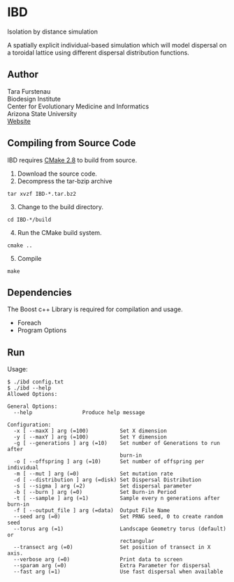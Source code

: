 IBD
===
Isolation by distance simulation

A spatially explicit individual-based simulation which will model dispersal on a toroidal lattice using different dispersal distribution functions.


Author
------
Tara Furstenau  
Biodesign Institute  
Center for Evolutionary Medicine and Informatics  
Arizona State University  
[Website](http://tfursten.github.io)  

Compiling from Source Code
--------------------------
IBD requires [CMake 2.8](http://www.cmake.org/) to build from source. 

1. Download the source code.  
2. Decompress the tar-bzip archive  
  ```
  tar xvzf IBD-*.tar.bz2
  ```
3. Change to the build directory.  
  ```
  cd IBD-*/build
  ```
4. Run the CMake build system.  
  ```
  cmake ..
  ```  
5. Compile  
  ```
  make
  ```

Dependencies
-------------
The Boost c++ Library is required for compilation and usage.
* Foreach  
* Program Options  

Run
----
Usage:
```
$ ./ibd config.txt
$ ./ibd --help
Allowed Options:

General Options:
  --help                Produce help message

Configuration:
  -x [ --maxX ] arg (=100)          Set X dimension
  -y [ --maxY ] arg (=100)          Set Y dimension
  -g [ --generations ] arg (=10)    Set number of Generations to run after 
                                    burn-in
  -o [ --offspring ] arg (=10)      Set number of offspring per individual
  -m [ --mut ] arg (=0)             Set mutation rate
  -d [ --distribution ] arg (=disk) Set Dispersal Distribution
  -s [ --sigma ] arg (=2)           Set dispersal parameter
  -b [ --burn ] arg (=0)            Set Burn-in Period
  -t [ --sample ] arg (=1)          Sample every n generations after burn-in
  -f [ --output_file ] arg (=data)  Output File Name
  --seed arg (=0)                   Set PRNG seed, 0 to create random seed
  --torus arg (=1)                  Landscape Geometry torus (default) or 
                                    rectangular
  --transect arg (=0)               Set position of transect in X axis.
  --verbose arg (=0)                Print data to screen
  --sparam arg (=0)                 Extra Parameter for dispersal
  --fast arg (=1)                   Use fast dispersal when available


